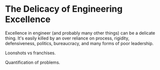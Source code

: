 # The Delicacy of Engineering Excellence

Excellence in engineer (and probably many other things) can be a delicate thing.
It's easily killed by an over reliance on process, rigidity, defensiveness,
politics, bureaucracy, and many forms of poor leadership.

Loonshots vs franchises.

Quantification of problems.
